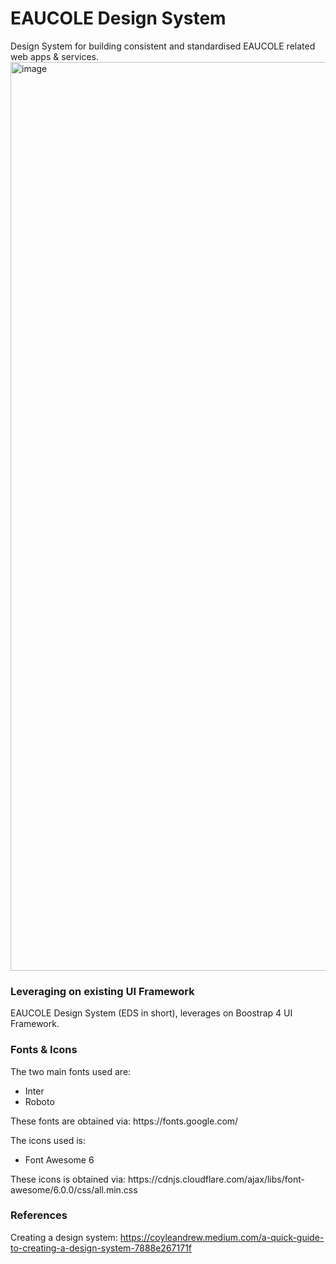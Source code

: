 # EAUCOLE Design System
Design System for building consistent and standardised EAUCOLE related web apps & services. 
<img width="1454" alt="image" src="https://github.com/eaucole/eaucole-design-system/assets/126497052/66096b15-33e6-41b0-ba29-5c5d2d75962f">

### Leveraging on existing UI Framework
EAUCOLE Design System (EDS in short), leverages on Boostrap 4 UI Framework.

### Fonts & Icons
The two main fonts used are: <br/>
<ul>
    <li>Inter</li>
    <li>Roboto</li>
</ul>   
These fonts are obtained via: https://fonts.google.com/<br/>

The icons used is: <br/>
<ul>
    <li>Font Awesome 6</li>
</ul>
These icons is obtained via: https://cdnjs.cloudflare.com/ajax/libs/font-awesome/6.0.0/css/all.min.css

### References
Creating a design system: https://coyleandrew.medium.com/a-quick-guide-to-creating-a-design-system-7888e267171f
